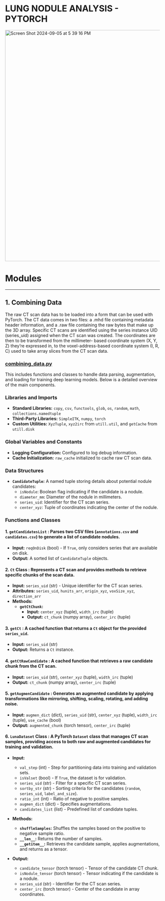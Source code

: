 # LUNG NODULE ANALYSIS - PYTORCH 
<img width="753" alt="Screen Shot 2024-09-05 at 5 39 16 PM" src="https://github.com/user-attachments/assets/4bc2d536-c997-4450-b8f8-47596d335f65">


# Modules
____________________________________________________________________________________________________

## 1. Combining Data

The raw CT scan data has to be loaded into a form that can be used with PyTorch. The CT data comes in two files: a .mhd file containing metadata header information, and a .raw file containing the raw bytes that make up the 3D array. Specific CT scans are identified using the series instance UID (series_uid) assigned when the CT scan was created. The coordinates are then to be transformed from the millimeter- based coordinate system (X, Y, Z) they’re expressed in, to the voxel-address-based coordinate system (I, R, C) used to take array slices from the CT scan data.

### <u> combining_data.py </u>
This includes functions and classes to handle data parsing, augmentation, and loading for training deep learning models. Below is a detailed overview of the main components.

### Libraries and Imports
- **Standard Libraries:** `copy`, `csv`, `functools`, `glob`, `os`, `random`, `math`, `collections.namedtuple`
- **Third-Party Libraries:** `SimpleITK`, `numpy`, `torch`
- **Custom Utilities:** `XyzTuple`, `xyz2irc` from `utill.util`, and `getCache` from `utill.disk`

### Global Variables and Constants
- **Logging Configuration:** Configured to log debug information.
- **Cache Initialization:** `raw_cache` initialized to cache raw CT scan data.

### Data Structures
- **`CandidateTuple`:** A named tuple storing details about potential nodule candidates:
  - `isNodule`: Boolean flag indicating if the candidate is a nodule.
  - `diameter_mm`: Diameter of the nodule in millimeters.
  - `series_uid`: Identifier for the CT scan series.
  - `center_xyz`: Tuple of coordinates indicating the center of the nodule.

### Functions and Classes

#### 1. `getCandidatesList` : Parses two CSV files (`annotations.csv` and `candidates.csv`) to generate a list of candidate nodules.
- **Input:** `reqOnDisk` (bool) - If `True`, only considers series that are available on disk.
- **Output:** A sorted list of `CandidateTuple` objects.

#### 2. `Ct` Class : Represents a CT scan and provides methods to retrieve specific chunks of the scan data.
- **Input:** `series_uid` (str) - Unique identifier for the CT scan series.
- **Attributes:** `series_uid`, `hunits_arr`, `origin_xyz`, `voxSize_xyz`, `direction_arr`
- **Methods:**
  - **`getCtChunk`:** 
    - **Input:** `center_xyz` (tuple), `width_irc` (tuple)
    - **Output:** `ct_chunk` (numpy array), `center_irc` (tuple)

#### 3. `getCt` : A cached function that returns a `Ct` object for the provided `series_uid`.
- **Input:** `series_uid` (str)
- **Output:** Returns a `Ct` instance.

#### 4. `getCtRawCandidate` : A cached function that retrieves a raw candidate chunk from the CT scan.
- **Input:** `series_uid` (str), `center_xyz` (tuple), `width_irc` (tuple)
- **Output:** `ct_chunk` (numpy array), `center_irc` (tuple)

#### 5. `getAugmenCandidate` : Generates an augmented candidate by applying transformations like mirroring, shifting, scaling, rotating, and adding noise.
- **Input:** `augmen_dict` (dict), `series_uid` (str), `center_xyz` (tuple), `width_irc` (tuple), `use_cache` (bool)
- **Output:** `augmented_chunk` (torch tensor), `center_irc` (tuple)

#### 6. `LunaDataset` Class : A PyTorch `Dataset` class that manages CT scan samples, providing access to both raw and augmented candidates for training and validation.
- **Input:** 
  - `val_step` (int) - Step for partitioning data into training and validation sets.
  - `isValset` (bool) - If `True`, the dataset is for validation.
  - `series_uid` (str) - Filter for a specific CT scan series.
  - `sortby_str` (str) - Sorting criteria for the candidates (`random`, `series_uid`, `label_and_size`).
  - `ratio_int` (int) - Ratio of negative to positive samples.
  - `augmen_dict` (dict) - Specifies augmentations.
  - `candidates_list` (list) - Predefined list of candidate tuples.
- **Methods:**
  - **`shuffleSamples`:** Shuffles the samples based on the positive to negative sample ratio.
  - **`__len__`:** Returns the number of samples.
  - **`__getitem__`:** Retrieves the candidate sample, applies augmentations, and returns as a tensor.

- **Output:** 
  - `candidate_tensor` (torch tensor) - Tensor of the candidate CT chunk.
  - `isNodule_tensor` (torch tensor) - Tensor indicating if the candidate is a nodule.
  - `series_uid` (str) - Identifier for the CT scan series.
  - `center_irc` (torch tensor) - Center of the candidate in array coordinates.


  


